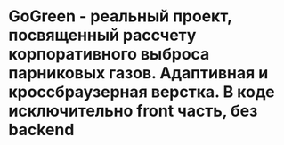 # GoGreen - реальный проект, посвященный рассчету корпоративного выброса парниковых газов. Адаптивная и кроссбраузерная верстка. В коде исключительно front часть, без backend
